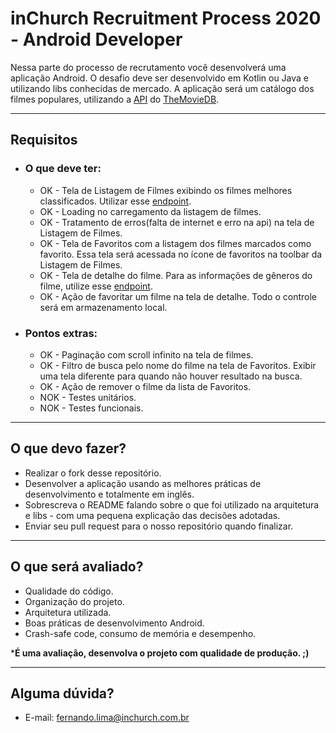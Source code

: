 # inChurch Recruitment Process 2020 - Android Developer

Nessa parte do processo de recrutamento você desenvolverá uma aplicação Android. O desafio deve ser desenvolvido em Kotlin ou Java e utilizando libs conhecidas de mercado. A aplicação será um catálogo dos filmes populares, utilizando a [API](https://developers.themoviedb.org/3/getting-started/introduction) do [TheMovieDB](https://www.themoviedb.org/).

* * *

## Requisitos

+ ### O que deve ter:
	* OK - Tela de Listagem de Filmes exibindo os filmes melhores classificados. Utilizar esse [endpoint](https://developers.themoviedb.org/3/movies/get-popular-movies).
	* OK - Loading no carregamento da listagem de filmes.
	* OK - Tratamento de erros(falta de internet e erro na api) na tela de Listagem de Filmes.
	* OK - Tela de Favoritos com a listagem dos filmes marcados como favorito. Essa tela será acessada no ícone de favoritos na toolbar da Listagem de Filmes.
	* OK - Tela de detalhe do filme. Para as informações de gêneros do filme, utilize esse [endpoint](https://developers.themoviedb.org/3/genres/get-movie-list).
	* OK - Ação de favoritar um filme na tela de detalhe. Todo o controle será em armazenamento local.

+ ### Pontos extras:
	* OK - Paginação com scroll infinito na tela de filmes.
	* OK - Filtro de busca pelo nome do filme na tela de Favoritos. Exibir uma tela diferente para quando não houver resultado na busca.
	* OK - Ação de remover o filme da lista de Favoritos.
	* NOK - Testes unitários.
	* NOK - Testes funcionais.

* * *

## O que devo fazer?

* Realizar o fork desse repositório.
* Desenvolver a aplicação usando as melhores práticas de desenvolvimento e totalmente em inglês.
* Sobrescreva o README falando sobre o que foi utilizado na arquitetura e libs - com uma pequena explicação das decisões adotadas.
* Enviar seu pull request para o nosso repositório quando finalizar.

* * *

## O que será avaliado?

* Qualidade do código.
* Organização do projeto.
* Arquitetura utilizada.
* Boas práticas de desenvolvimento Android.
* Crash-safe code, consumo de memória e desempenho.

***É uma avaliação, desenvolva o projeto com qualidade de produção. ;)**

* * *

## Alguma dúvida?

* E-mail: fernando.lima@inchurch.com.br

